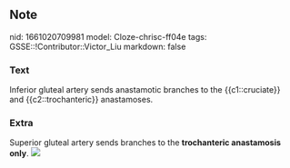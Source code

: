 ## Note
nid: 1661020709981
model: Cloze-chrisc-ff04e
tags: GSSE::!Contributor::Victor_Liu
markdown: false

### Text
Inferior gluteal artery sends anastamotic branches to the {{c1::cruciate}} and {{c2::trochanteric}} anastamoses.

### Extra
<div>Superior gluteal artery sends branches to the <b>trochanteric
anastamosis only</b>. <img src="leg029c.png"></div>
